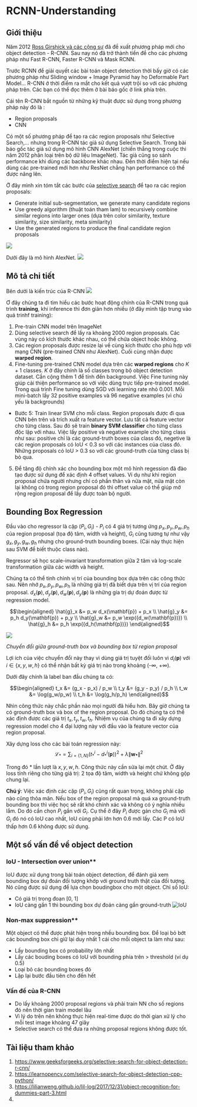 # RCNN-Understanding

## Giới thiệu
Năm 2012 [Ross Girshick và các cộng sự](https://arxiv.org/pdf/1311.2524.pdf) đã đề xuất phương pháp mới cho object detection - R-CNN. Sau nay nó đã trở thành tiền đề cho các phương pháp như Fast R-CNN, Faster R-CNN và Mask RCNN.

Trước RCNN để giải quyết các bài toán object detection thời bấy giờ có các phương pháp như Sliding window + Image Pyramid hay họ Deformable Part Model... R-CNN ở thời điểm ra mắt cho kết quả vượt trội so với các phương pháp trên. Các bạn có thể đọc thêm ở bài báo gốc ở link phía trên.

Cái tên R-CNN bắt nguồn từ những kỹ thuật được sử dụng trong phương pháp này đó là :
- Region proposals
- CNN

Có một số phương pháp để tạo ra các region proposals như Selective Search,... nhưng trong R-CNN tác giả sử dụng Selective Search. Trong bài báo gốc tác giả sử dụng mô hình CNN AlexNet (chiến thắng trong cuộc thi năm 2012 phân loại trên bộ dữ liệu ImageNet). Tác giả cũng so sánh performance khi dùng các backbone khác nhau. Đến thời điểm hiện tại nếu dùng các pre-trained mới hơn như ResNet chẳng hạn performance có thể được nâng lên.

Ở đây mình xin tóm tắt các bước của [selective search](https://ivi.fnwi.uva.nl/isis/publications/2013/UijlingsIJCV2013/UijlingsIJCV2013.pdf) để tạo ra các region proposals:
- Generate initial sub-segmentation, we generate many candidate regions 
- Use greedy algorithm (thuật toán tham lam) to recursively combine similar regions into larger ones (dựa trên color similarity, texture similarity, size similarity, meta similarity)
- Use the generated regions to produce the final candidate region proposals 
<img src="https://media.geeksforgeeks.org/wp-content/uploads/20200128135031/step3.PNG">

Dưới đây là mô hình AlexNet.
<img src="https://www.researchgate.net/publication/329790469/figure/fig2/AS:705721712787456@1545268576139/Simplified-illustration-of-the-AlexNet-architecture.ppm">

## Mô tả chi tiết
Bên dưới là kiến trúc của R-CNN
<img src="https://lilianweng.github.io/lil-log/assets/images/RCNN.png">

Ơ đây chúng ta đi tìm hiểu các bước hoạt động chính của R-CNN trong quá trình **training**, khi inference thì đơn giản hơn nhiều (ở đây mình tập trung vào quá trinhf training):
1. Pre-train CNN model trên ImageNet
2. Dùng selective search để lấy ra khoảng 2000 region proposals. Các vùng này có kích thước khác nhau, có thể chứa object hoặc không.
3. Các region proposals được resize lại về cùng kích thước cho phù hợp với mạng CNN (pre-trained CNN như AlexNet). Cuối cùng nhận được **warped region**.
4. Fine-tuning pre-trained CNN model dựa trên các **warped regions** cho $K+1$ classes. $K$ ở đây chính là số classes trong bộ object detection dataset. Cần cộng thêm 1 để tính đến background. 
Việc Fine tuning này giúp cải thiện performance so với việc dùng trực tiếp pre-trained model. Trong quá trình Fine tuning dùng SGD với learning rate nhỏ 0.001. Mỗi mini-batch lấy 32 positive examples và 96 negative examples (vì chú yếu là backgrounds)
- Bước 5: Train linear SVM cho mỗi class. Region proposals được đi qua CNN bên trên và trích xuất ra feature vector. Lưu tất cả feature vector cho từng class. Sau đó sẽ train **binary SVM classifier** cho từng class độc lập với nhau. 
Việc lấy positive và negative example cho từng class như sau: positive chỉ là các ground-truth boxes của class đó, negetive là các region proposals có IoU < 0.3 so với các instances của class đó. Những proposals có IoU > 0.3 so với các ground-truth của từng class bị bỏ qua.
5. Để tăng độ chính xác cho bounding box một mô hình regession đã đào tạo được sử dụng để xác định 4 offset values. Ví dụ như khi region proposal chứa người nhưng chỉ có phần thân và nửa mặt, nửa mặt còn lại không có trong region proposal đó thì offset value có thể giúp mở rộng region proposal để lấy được toàn bộ người. 


## Bounding Box Regression 
Đầu vào cho regressor là cặp $(P_i, G_i)$ - $P_i$ có 4 giá trị tương ứng $p_x, p_y, p_w, p_h$ của region proposal (tọa độ tâm, width và height), $G_i$ cũng tương tự như vậy $g_x, g_y, g_w, g_h$ nhưng cho ground-truth bounding boxes. (Cái này thực hiện sau SVM để biết thuộc class nào).

Regressor sẽ học scale-invariant transformation giữa 2 tâm và log-scale transformation giữa các width và height.

Chúng ta có thể tinh chỉnh vị trí của bounding box dựa trên các công thức sau. Nên nhớ $p_x, p_y, p_w, p_h$ là những giá trị đã biết dựa trên vị trí của region proposal. $d_x(\mathbf{p}), d_y(\mathbf{p}), d_w(\mathbf{p}), d_y(\mathbf{p})$ là những gía trị dự đoán được từ regression model.

$$\begin{aligned}
\hat{g}_x &= p_w d_x(\mathbf{p}) + p_x \\
\hat{g}_y &= p_h d_y(\mathbf{p}) + p_y \\
\hat{g}_w &= p_w \exp({d_w(\mathbf{p})}) \\
\hat{g}_h &= p_h \exp({d_h(\mathbf{p})})
\end{aligned}$$

<img src="https://lilianweng.github.io/lil-log/assets/images/RCNN-bbox-regression.png">

*Chuyển đổi giữa ground-truth box và bounding box từ region proposal*

Lợi ích của việc chuyển đổi này thay vì dùng giá trị tuyệt đối luôn vì $d_i(\mathbf{p})$ với $i \in \{ x, y, w, h \}$ có thể nhận bất kỳ giá trị nào trong khoảng (-∞, +∞). 

Dưới đây chính là label ban đầu chúng ta có:

$$\begin{aligned}
t_x &= (g_x - p_x) / p_w \\
t_y &= (g_y - p_y) / p_h \\
t_w &= \log(g_w/p_w) \\
t_h &= \log(g_h/p_h)
\end{aligned}$$

Nhìn công thức này chắc phần nào mọi người đã hiểu hơn. Bây giờ chúng ta có ground-truth box và box of the region proposal. Do đó chúng ta có thể xác định được các giá trị $t_x, t_y, t_w, t_h$. Nhiệm vụ của chúng ta đi xây dựng regression model cho 4 đại lượng này với đầu vào là feature vector của region proposal.

Xây dựng loss cho các bài toán regression này:
$$\mathcal{L}_* = \sum_{i=\{1,N\}} (t_*^{i} - d_*^{i}(\mathbf{p}))^2 + \lambda \|\mathbf{w_*}\|^2$$

Trong đó $*$ lần lượt là $x, y, w, h$.
Công thức này cần sửa lại một chút. Ở đây loss tính riêng cho từng giá trị: 2 tọa độ tâm, width và height chứ không gộp chung lại.

**Chú ý**: Việc xác định các cặp $(P_i, G_i)$ cũng rất quan trọng, không phải cặp nào cũng thỏa mãn. Nếu box of the region proposal mà quá xa ground-truth bounding box thì việc học sẽ rất khó chính xác và không có ý nghĩa nhiều lắm. Do đó cần chọn $P_i$ gần với $G_i$. Cụ thể ở đây $P_i$ được gán cho $G_i$ mà với $G_i$ đó nó có IoU cao nhất, IoU cùng phải lớn hơn 0.6 mới lấy. Các P có IoU thấp hơn 0.6 không được sử dụng.

## Một số vấn đề về object detection
### IoU - Intersection over union**

IoU được xử dụng trong bài toán object detection, để đánh giá xem bounding box dự đoán đối tượng khớp với ground truth thật của đối tượng. Nó cũng được sử dụng để lựa chọn boudingbox cho một object.
Chỉ số IoU:

- Có giá trị trong đoạn [0, 1]
- IoU càng gần 1 thì bounding box dự đoán càng gần ground-truth
![IoU](/images/IoU.png)
### Non-max suppression**

Một object có thể được phát hiện trong nhều bounding box. Để loại bỏ bớt các bounding box chỉ giữ lại duy nhất 1 cái cho mỗi object ta làm như sau:

- Lấy bounding box có probability lớn nhất 
- Lấy các bouding boxes có IoU với bounding phía trên > threshold (ví dụ 0.5)
- Loại bỏ các bounding boxes đó
- Lặp lại bước đầu tiên cho đến hết

### Vấn đề của R-CNN
- Do lấy khoảng 2000 proposal regions và phải train NN cho số regions đó nên thời gian train model lâu
- Vì lý do trên nên không thực hiện real-time được do thời gian xử lý cho mỗi test image khoảng 47 giây
- Selective search có thể đưa ra những proposal regions không được tốt.

## Tài liệu tham khảo
1. https://www.geeksforgeeks.org/selective-search-for-object-detection-r-cnn/
2. https://learnopencv.com/selective-search-for-object-detection-cpp-python/
3. https://lilianweng.github.io/lil-log/2017/12/31/object-recognition-for-dummies-part-3.html
4. 
